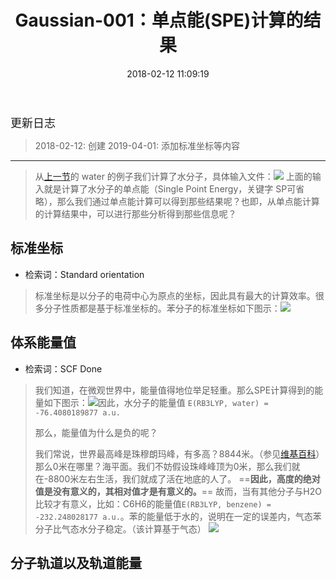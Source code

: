 ﻿---
title: Gaussian-001：单点能(SPE)计算的结果
date: 2018-02-12 11:09:19
tags: 
- Gaussian入门
categories:
- Gaussian学习
---

<font  size=4 face="黑体">更新日志</font> 

> 2018-02-12: 创建
> 2019-04-01: 添加标准坐标等内容
>
---

> 从[上一节](https://chem.liugaoyong.top/2018-02-08-gaussian-0/)的 water 的例子我们计算了水分子，具体输入文件：![](https://chem.liugaoyong.top/2018-02-08-gaussian-0/1.png)
> 上面的输入就是计算了水分子的单点能（Single Point Energy，关键字 SP可省略），那么我们通过单点能计算可以得到那些结果呢？也即，从单点能计算的计算结果中，可以进行那些分析得到那些信息呢？

## 标准坐标
- 检索词：Standard orientation

>标准坐标是以分子的电荷中心为原点的坐标，因此具有最大的计算效率。很多分子性质都是基于标准坐标的。苯分子的标准坐标如下图示：![](https://chem.liugaoyong.top/2018-02-12-gaussian-1/3.png)

## 体系能量值
- 检索词：SCF Done

> 我们知道，在微观世界中，能量值得地位举足轻重。那么SPE计算得到的能量如下图示：![](https://chem.liugaoyong.top/2018-02-12-gaussian-1/1.png)因此，水分子的能量值 `E(RB3LYP, water) =  -76.4080189877 a.u.`
>
> 那么，能量值为什么是负的呢？
>
> 我们常说，世界最高峰是珠穆朗玛峰，有多高？8844米。（参见[维基百科](https://en.wikipedia.org/wiki/Mount_Everest)）那么0米在哪里？海平面。我们不妨假设珠峰峰顶为0米，那么我们就在-8800米左右生活，我们就成了活在地底的人了。
> ==**因此，高度的绝对值是没有意义的，其相对值才是有意义的。**==
> 故而，当有其他分子与H2O比较才有意义，比如：C6H6的能量值`E(RB3LYP, benzene) =  -232.248028177 a.u.`。苯的能量低于水的，说明在一定的误差内，气态苯分子比气态水分子稳定。（该计算基于气态）
![](https://chem.liugaoyong.top/2018-02-12-gaussian-1/2.png)

## 分子轨道以及轨道能量




